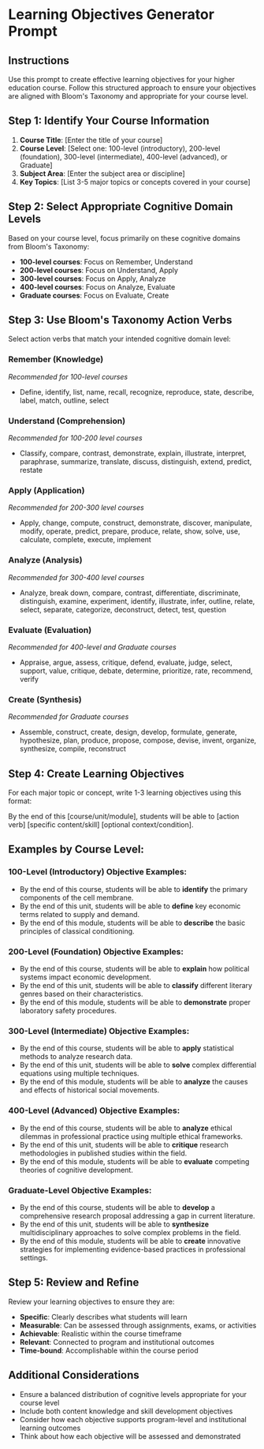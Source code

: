 # Learning Objectives Generator Prompt

## Instructions

Use this prompt to create effective learning objectives for your higher education course. Follow this structured approach to ensure your objectives are aligned with Bloom's Taxonomy and appropriate for your course level.

## Step 1: Identify Your Course Information

1. **Course Title**: [Enter the title of your course]
2. **Course Level**: [Select one: 100-level (introductory), 200-level (foundation), 300-level (intermediate), 400-level (advanced), or Graduate]
3. **Subject Area**: [Enter the subject area or discipline]
4. **Key Topics**: [List 3-5 major topics or concepts covered in your course]

## Step 2: Select Appropriate Cognitive Domain Levels

Based on your course level, focus primarily on these cognitive domains from Bloom's Taxonomy:

- **100-level courses**: Focus on Remember, Understand
- **200-level courses**: Focus on Understand, Apply
- **300-level courses**: Focus on Apply, Analyze
- **400-level courses**: Focus on Analyze, Evaluate
- **Graduate courses**: Focus on Evaluate, Create

## Step 3: Use Bloom's Taxonomy Action Verbs

Select action verbs that match your intended cognitive domain level:

### Remember (Knowledge)

*Recommended for 100-level courses*
- Define, identify, list, name, recall, recognize, reproduce, state, describe, label, match, outline, select

### Understand (Comprehension)

*Recommended for 100-200 level courses*
- Classify, compare, contrast, demonstrate, explain, illustrate, interpret, paraphrase, summarize, translate, discuss, distinguish, extend, predict, restate

### Apply (Application)

*Recommended for 200-300 level courses*
- Apply, change, compute, construct, demonstrate, discover, manipulate, modify, operate, predict, prepare, produce, relate, show, solve, use, calculate, complete, execute, implement

### Analyze (Analysis)

*Recommended for 300-400 level courses*
- Analyze, break down, compare, contrast, differentiate, discriminate, distinguish, examine, experiment, identify, illustrate, infer, outline, relate, select, separate, categorize, deconstruct, detect, test, question

### Evaluate (Evaluation)

*Recommended for 400-level and Graduate courses*
- Appraise, argue, assess, critique, defend, evaluate, judge, select, support, value, critique, debate, determine, prioritize, rate, recommend, verify

### Create (Synthesis)

*Recommended for Graduate courses*
- Assemble, construct, create, design, develop, formulate, generate, hypothesize, plan, produce, propose, compose, devise, invent, organize, synthesize, compile, reconstruct

## Step 4: Create Learning Objectives

For each major topic or concept, write 1-3 learning objectives using this format:

By the end of this [course/unit/module], students will be able to [action verb] [specific content/skill] [optional context/condition].

## Examples by Course Level:

### 100-Level (Introductory) Objective Examples:

- By the end of this course, students will be able to **identify** the primary components of the cell membrane.
- By the end of this unit, students will be able to **define** key economic terms related to supply and demand.
- By the end of this module, students will be able to **describe** the basic principles of classical conditioning.

### 200-Level (Foundation) Objective Examples:

- By the end of this course, students will be able to **explain** how political systems impact economic development.
- By the end of this unit, students will be able to **classify** different literary genres based on their characteristics.
- By the end of this module, students will be able to **demonstrate** proper laboratory safety procedures.

### 300-Level (Intermediate) Objective Examples:

- By the end of this course, students will be able to **apply** statistical methods to analyze research data.
- By the end of this unit, students will be able to **solve** complex differential equations using multiple techniques.
- By the end of this module, students will be able to **analyze** the causes and effects of historical social movements.

### 400-Level (Advanced) Objective Examples:

- By the end of this course, students will be able to **analyze** ethical dilemmas in professional practice using multiple ethical frameworks.
- By the end of this unit, students will be able to **critique** research methodologies in published studies within the field.
- By the end of this module, students will be able to **evaluate** competing theories of cognitive development.

### Graduate-Level Objective Examples:

- By the end of this course, students will be able to **develop** a comprehensive research proposal addressing a gap in current literature.
- By the end of this unit, students will be able to **synthesize** multidisciplinary approaches to solve complex problems in the field.
- By the end of this module, students will be able to **create** innovative strategies for implementing evidence-based practices in professional settings.

## Step 5: Review and Refine

Review your learning objectives to ensure they are:

- **Specific**: Clearly describes what students will learn
- **Measurable**: Can be assessed through assignments, exams, or activities
- **Achievable**: Realistic within the course timeframe
- **Relevant**: Connected to program and institutional outcomes
- **Time-bound**: Accomplishable within the course period

## Additional Considerations

- Ensure a balanced distribution of cognitive levels appropriate for your course level
- Include both content knowledge and skill development objectives
- Consider how each objective supports program-level and institutional learning outcomes
- Think about how each objective will be assessed and demonstrated